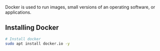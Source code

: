 Docker is used to run images, small versions of an operating software, or applications.


## Installing Docker
```bash
# Install docker 
sudo apt install docker.io -y
```